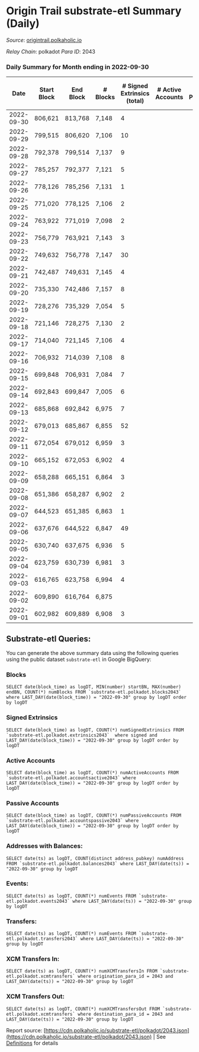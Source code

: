 # Origin Trail substrate-etl Summary (Daily)

_Source_: [origintrail.polkaholic.io](https://origintrail.polkaholic.io)

*Relay Chain*: polkadot
*Para ID*: 2043



### Daily Summary for Month ending in 2022-09-30


| Date | Start Block | End Block | # Blocks | # Signed Extrinsics (total) | # Active Accounts | # Passive | # New | # Addresses with Balances | # Events | # Transfers | # XCM Transfers In | # XCM Transfers Out | Issues | 
| ---- | ----------- | --------- | -------- | --------------------------- | ----------------- | --------- | ----- | ------------------------- | -------- | ----------- | ------------------ | ------------------- | ------ |
| 2022-09-30 | 806,621 | 813,768 | 7,148 | 4 |  |  |  | 2,986 | 14,452 | 116  |   |   |  |
| 2022-09-29 | 799,515 | 806,620 | 7,106 | 10 |  |  |  |  | 14,572 | 266  |   |   |  |
| 2022-09-28 | 792,378 | 799,514 | 7,137 | 9 |  |  |  |  | 14,624 | 263  |   |   |  |
| 2022-09-27 | 785,257 | 792,377 | 7,121 | 5 |  |  |  |  | 14,416 | 125  |   |   |  |
| 2022-09-26 | 778,126 | 785,256 | 7,131 | 1 |  |  |  |  | 14,304 | 29  |   |   |  |
| 2022-09-25 | 771,020 | 778,125 | 7,106 | 2 |  |  |  |  | 14,292 | 58  |   |   |  |
| 2022-09-24 | 763,922 | 771,019 | 7,098 | 2 |  |  |  |  | 14,275 | 58  |   |   |  |
| 2022-09-23 | 756,779 | 763,921 | 7,143 | 3 |  |  |  |  | 14,404 | 87  |   |   |  |
| 2022-09-22 | 749,632 | 756,778 | 7,147 | 30 |  |  |  |  | 14,777 | 205  |   |   |  |
| 2022-09-21 | 742,487 | 749,631 | 7,145 | 4 |  |  |  |  | 14,420 | 90  |   |   |  |
| 2022-09-20 | 735,330 | 742,486 | 7,157 | 8 |  |  |  |  | 14,624 | 233  |   |   |  |
| 2022-09-19 | 728,276 | 735,329 | 7,054 | 5 |  |  |  |  | 14,297 | 140  |   |   |  |
| 2022-09-18 | 721,146 | 728,275 | 7,130 | 2 |  |  |  |  | 14,340 | 59  |   |   |  |
| 2022-09-17 | 714,040 | 721,145 | 7,106 | 4 |  |  |  |  | 14,368 | 117  |   |   |  |
| 2022-09-16 | 706,932 | 714,039 | 7,108 | 8 |  |  |  |  | 14,476 | 186  |   |   |  |
| 2022-09-15 | 699,848 | 706,931 | 7,084 | 7 |  |  |  |  | 14,415 | 181  |   |   |  |
| 2022-09-14 | 692,843 | 699,847 | 7,005 | 6 |  |  |  |  | 14,222 | 154  |   |   |  |
| 2022-09-13 | 685,868 | 692,842 | 6,975 | 7 |  |  |  |  | 14,222 | 203  |   |   |  |
| 2022-09-12 | 679,013 | 685,867 | 6,855 | 52 |  |  |  |  | 14,560 | 377  |   |   |  |
| 2022-09-11 | 672,054 | 679,012 | 6,959 | 3 |  |  |  |  | 14,036 | 88  |   |   |  |
| 2022-09-10 | 665,152 | 672,053 | 6,902 | 4 |  |  |  |  | 13,963 | 119  |   |   |  |
| 2022-09-09 | 658,288 | 665,151 | 6,864 | 3 |  |  |  |  | 13,849 | 90  |   |   |  |
| 2022-09-08 | 651,386 | 658,287 | 6,902 | 2 |  |  |  |  | 13,884 | 58  |   |   |  |
| 2022-09-07 | 644,523 | 651,385 | 6,863 | 1 |  |  |  |  | 13,767 | 30  |   |   |  |
| 2022-09-06 | 637,676 | 644,522 | 6,847 | 49 |  |  |  |  | 14,307 | 170  |   |   |  |
| 2022-09-05 | 630,740 | 637,675 | 6,936 | 5 |  |  |  |  | 14,039 | 122  |   |   |  |
| 2022-09-04 | 623,759 | 630,739 | 6,981 | 3 |  |  |  |  | 14,079 | 87  |   |   |  |
| 2022-09-03 | 616,765 | 623,758 | 6,994 | 4 |  |  |  |  | 14,144 | 116  |   |   |  |
| 2022-09-02 | 609,890 | 616,764 | 6,875 |  |  |  |  |  | 13,754 |   |   |   |  |
| 2022-09-01 | 602,982 | 609,889 | 6,908 | 3 |  |  |  |  | 13,907 | 60  |   |   |  |

## Substrate-etl Queries:
You can generate the above summary data using the following queries using the public dataset `substrate-etl` in Google BigQuery:


### Blocks
```
SELECT date(block_time) as logDT, MIN(number) startBN, MAX(number) endBN, COUNT(*) numBlocks FROM `substrate-etl.polkadot.blocks2043`  where LAST_DAY(date(block_time)) = "2022-09-30" group by logDT order by logDT
```


### Signed Extrinsics
```
SELECT date(block_time) as logDT, COUNT(*) numSignedExtrinsics FROM `substrate-etl.polkadot.extrinsics2043`  where signed and LAST_DAY(date(block_time)) = "2022-09-30" group by logDT order by logDT
```


### Active Accounts
```
SELECT date(block_time) as logDT, COUNT(*) numActiveAccounts FROM `substrate-etl.polkadot.accountsactive2043` where LAST_DAY(date(block_time)) = "2022-09-30" group by logDT order by logDT
```


### Passive Accounts
```
SELECT date(block_time) as logDT, COUNT(*) numPassiveAccounts FROM `substrate-etl.polkadot.accountspassive2043` where LAST_DAY(date(block_time)) = "2022-09-30" group by logDT order by logDT
```


### Addresses with Balances:
```
SELECT date(ts) as logDT, COUNT(distinct address_pubkey) numAddress FROM `substrate-etl.polkadot.balances2043` where LAST_DAY(date(ts)) = "2022-09-30" group by logDT
```


### Events:
```
SELECT date(ts) as logDT, COUNT(*) numEvents FROM `substrate-etl.polkadot.events2043` where LAST_DAY(date(ts)) = "2022-09-30" group by logDT
```


### Transfers:
```
SELECT date(ts) as logDT, COUNT(*) numEvents FROM `substrate-etl.polkadot.transfers2043` where LAST_DAY(date(ts)) = "2022-09-30" group by logDT
```


### XCM Transfers In:
```
SELECT date(ts) as logDT, COUNT(*) numXCMTransfersIn FROM `substrate-etl.polkadot.xcmtransfers` where origination_para_id = 2043 and LAST_DAY(date(ts)) = "2022-09-30" group by logDT
```


### XCM Transfers Out:
```
SELECT date(ts) as logDT, COUNT(*) numXCMTransfersOut FROM `substrate-etl.polkadot.xcmtransfers` where destination_para_id = 2043 and LAST_DAY(date(ts)) = "2022-09-30" group by logDT
```



Report source: [https://cdn.polkaholic.io/substrate-etl/polkadot/2043.json](https://cdn.polkaholic.io/substrate-etl/polkadot/2043.json) | See [Definitions](/DEFINITIONS.md) for details
